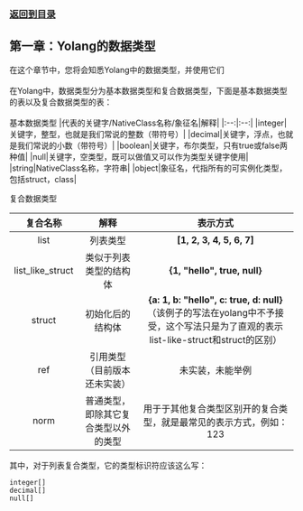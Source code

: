 ### [返回到目录](content.md)
## 第一章：Yolang的数据类型
在这个章节中，您将会知悉Yolang中的数据类型，并使用它们\
\
在Yolang中，数据类型分为基本数据类型和复合数据类型，下面是基本数据类型的表以及复合数据类型的表：\
\
基本数据类型
|代表的关键字/NativeClass名称/象征名|解释|
|:--:|:--:|
|integer|关键字，整型，也就是我们常说的整数（带符号）|
|decimal|关键字，浮点，也就是我们常说的小数（带符号）|
|boolean|关键字，布尔类型，只有true或false两种值|
|null|关键字，空类型，既可以做值又可以作为类型关键字使用|
|string|NativeClass名称，字符串|
|object|象征名，代指所有的可实例化类型，包括struct，class|

复合数据类型

|复合名称|解释|表示方式|
|:--:|:--:|:--:|
|list|列表类型|__[1, 2, 3, 4, 5, 6, 7]__|
|list_like_struct|类似于列表类型的结构体|__{1, "hello", true, null}__|
|struct|初始化后的结构体|__{a: 1, b: "hello", c: true, d: null}__（该例子的写法在yolang中不予接受，这个写法只是为了直观的表示list-like-struct和struct的区别）|
|ref|引用类型（目前版本还未实装）|未实装，未能举例|
|norm|普通类型，即除其它复合类型以外的类型|用于于其他复合类型区别开的复合类型，就是最常见的表示方式，例如：123|

其中，对于列表复合类型，它的类型标识符应该这么写：
```
integer[]
decimal[]
null[]
```
